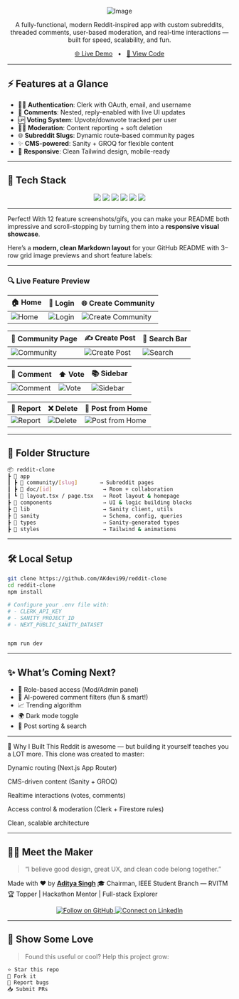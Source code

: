 

<div align="center">

![Image](https://github.com/user-attachments/assets/0abc3d98-a082-4c44-957a-f2e7ae2bde23)

A fully-functional, modern Reddit-inspired app with custom subreddits, threaded comments, user-based moderation, and real-time interactions — built for speed, scalability, and fun.

[🌐 Live Demo](https://reddit-clone-hazel.vercel.app)   •   [📁 View Code](https://github.com/AKdevi99/reddit-clone)


</div>

---

## ⚡️ Features at a Glance

* 🧑‍🚀 **Authentication**: Clerk with OAuth, email, and username
* 🧵 **Comments**: Nested, reply-enabled with live UI updates
* 🆙 **Voting System**: Upvote/downvote tracked per user
* 🧑‍⚖️ **Moderation**: Content reporting + soft deletion
* 🌐 **Subreddit Slugs**: Dynamic route-based community pages
* ✨ **CMS-powered**: Sanity + GROQ for flexible content
* 📱 **Responsive**: Clean Tailwind design, mobile-ready

---

## 🚀 Tech Stack

<div align="center">
  <a href="https://nextjs.org/" target="_blank"><img src="https://img.shields.io/badge/Next.js-000?style=for-the-badge&logo=nextdotjs&logoColor=white"/></a>
  <a href="https://tailwindcss.com/" target="_blank"><img src="https://img.shields.io/badge/TailwindCSS-06B6D4?style=for-the-badge&logo=tailwindcss&logoColor=white"/></a>
  <a href="https://clerk.dev/" target="_blank"><img src="https://img.shields.io/badge/Clerk-3A1C78?style=for-the-badge&logo=clerk&logoColor=white"/></a>
  <a href="https://www.sanity.io/" target="_blank"><img src="https://img.shields.io/badge/Sanity-FF4747?style=for-the-badge&logo=sanity&logoColor=white"/></a>
  <a href="https://groq.dev/" target="_blank"><img src="https://img.shields.io/badge/GROQ-000000?style=for-the-badge&logo=data:image/png;base64,iVBORw0KGgoAAAANSUhEUgAAAA8AAAAOCAYAAADwikbvAAAACXBIWXMAAA7EAAAOxAGVKw4bAAAAH0lEQVQokWNgQAX/GdiAMAyMDIwgGZiZ/4QMAK9cQwXUwWeeAAAAAElFTkSuQmCC&logoColor=white"/></a>
  <a href="https://vercel.com/" target="_blank"><img src="https://img.shields.io/badge/Vercel-000?style=for-the-badge&logo=vercel&logoColor=white"/></a>
</div>

---

Perfect! With 12 feature screenshots/gifs, you can make your README both impressive and scroll-stopping by turning them into a **responsive visual showcase**.

Here’s a **modern, clean Markdown layout** for your GitHub README with 3–row grid image previews and short feature labels:

---

### 🔍 Live Feature Preview

<div align="center">

| 🏠 Home                                                           | 🔐 Login                                                            | 🌐 Create Community                                                                       |
| ----------------------------------------------------------------- | ------------------------------------------------------------------- | ----------------------------------------------------------------------------------------- |
| ![Home](https://github.com/user-attachments/assets/e3f3daa9-34ef-4a28-a840-f2b6d27decac) | ![Login](https://github.com/user-attachments/assets/f50fe5aa-ab01-4dbd-827e-8e55e654ccd9) | ![Create Community](https://github.com/user-attachments/assets/8a637b53-ae67-4e6c-a027-07db0fcd424f)|

| 🧵 Community Page                                                           | ✍️ Create Post                                                                  | 🔎 Search Bar                                                         |
| --------------------------------------------------------------------------- | ------------------------------------------------------------------------------- | --------------------------------------------------------------------- |
| ![Community](https://github.com/user-attachments/assets/9cf5fee5-23e1-442e-a247-db90307a761a) | ![Create Post](https://github.com/user-attachments/assets/d9234a88-c803-48d5-881c-7ad79cb9d89e) | ![Search](https://github.com/user-attachments/assets/7bfb7da8-2f8e-4afd-83d8-a6a08ac4d631) |

| 💬 Comment                                                              | ⬆️ Vote                                                           | 📚 Sidebar                                                              |
| ----------------------------------------------------------------------- | ----------------------------------------------------------------- | ----------------------------------------------------------------------- |
| ![Comment](https://github.com/user-attachments/assets/47e7e2f1-d72a-4980-b256-43fda5efbd34) | ![Vote](https://github.com/user-attachments/assets/d1d900f9-a8f0-4548-b864-f8e8fe131d5c) | ![Sidebar](https://github.com/user-attachments/assets/c622c4c2-93e6-4abc-91b6-a1c96dec328b) |

| 🚩 Report                                                             | ❌ Delete                                                              | 📝 Post from Home                                                                     |
| --------------------------------------------------------------------- | --------------------------------------------------------------------- | ------------------------------------------------------------------------------------- |
| ![Report](https://github.com/user-attachments/assets/0298024c-e959-4e9b-bfd1-a9359c3da9a1) | ![Delete](https://github.com/user-attachments/assets/d7597051-3503-4005-ac55-258349f3b781) | ![Post from Home](https://github.com/user-attachments/assets/cf9510d6-a0b9-484e-aaf6-9efba8d23afb) | ![image](https://github.com/user-attachments/assets/d6e4e609-56e1-4891-90f5-6b40c05ce05c) |

</div>


---

## 🧩 Folder Structure

```bash
📦 reddit-clone
┣ 📂 app
┃ ┣ 📂 community/[slug]       → Subreddit pages
┃ ┣ 📂 doc/[id]                → Room + collaboration
┃ ┗ 📜 layout.tsx / page.tsx   → Root layout & homepage
┣ 📂 components                → UI & logic building blocks
┣ 📂 lib                       → Sanity client, utils
┣ 📂 sanity                    → Schema, config, queries
┣ 📂 types                     → Sanity-generated types
┣ 📂 styles                    → Tailwind & animations
```

---

## 🛠️ Local Setup

```bash
git clone https://github.com/AKdevi99/reddit-clone
cd reddit-clone
npm install

# Configure your .env file with:
# - CLERK_API_KEY
# - SANITY_PROJECT_ID
# - NEXT_PUBLIC_SANITY_DATASET


npm run dev
```

---

## ✨ What’s Coming Next?

* 🔐 Role-based access (Mod/Admin panel)
* 🧠 AI-powered comment filters (fun & smart!)
* 📈 Trending algorithm
* 🌍 Dark mode toggle
* 🎯 Post sorting & search

---

🧭 Why I Built This
Reddit is awesome — but building it yourself teaches you a LOT more. This clone was created to master:

Dynamic routing (Next.js App Router)

CMS-driven content (Sanity + GROQ)

Realtime interactions (votes, comments)

Access control & moderation (Clerk + Firestore rules)

Clean, scalable architecture

---

## 🙋‍♂️ Meet the Maker

> “I believe good design, great UX, and clean code belong together.”

Made with ❤️ by [**Aditya Singh**](https://github.com/AKdevi99)
🎓 Chairman, IEEE Student Branch — RVITM
🏆 Topper | Hackathon Mentor | Full-stack Explorer

<div align="center"> <a href="https://github.com/AKdevi99" target="_blank"> <img src="https://img.shields.io/github/followers/AKdevi99?label=Follow%20me%20on%20GitHub&logo=github&style=for-the-badge" alt="Follow on GitHub" /> </a> <a href="https://www.linkedin.com/in/aditya-singh-938152292/" target="_blank"> <img src="https://img.shields.io/badge/Connect%20on-LinkedIn-blue?logo=linkedin&style=for-the-badge" alt="Connect on LinkedIn" /> </a> </div>

---

## 🌟 Show Some Love

> Found this useful or cool? Help this project grow:

```bash
⭐ Star this repo
🍴 Fork it
🐛 Report bugs
📥 Submit PRs
```




